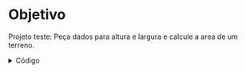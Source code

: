 # Objetivo
Projeto teste: Peça dados para altura e largura e calcule a area de um terreno.

<details>
<summary>Código</summary>

```c
programa
{
	/* Criando função com o retorno de area de um determinado espaço*/
	funcao real calcula_area(real largura, real comprimento){
		real area = 0.0
		area = largura * comprimento

		retorne area
	}
		
	funcao inicio()
	{	
		/* Criando e pedindo inputs do terreno para calcular area posteriormente*/
		real larg = 0.0
		real comp = 0.0
		real area_total = 0.0
		escreva("Digite a largura do terreno: ")
		leia(larg)
		escreva("Digite o comprimento do terreno: ")
		leia(comp)

		// Retornando procedimento da função "calcula_area" para dentro da variável "area_total"
		area_total = calcula_area(larg, comp)

		// Escrevendo os dados na tela
		escreva("\nA area total do terreno é: ", area_total, " metros quadrados.\n")
		
	}
}
```
</details>